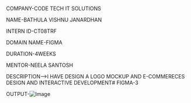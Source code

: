 COMPANY-CODE TECH IT SOLUTIONS

NAME-BATHULA VISHNU JANARDHAN

INTERN ID-CT08TRF

DOMAIN NAME-FIGMA

DURATION-4WEEKS

MENTOR-NEELA SANTOSH

DESCRIPTION-->I HAVE DESIGN A LOGO MOCKUP AND E-COMMERECES DESIGN AND INTERACTIVE DEVELOPMENT# FIGMA-3

OUTPUT-![Image](https://github.com/user-attachments/assets/758683ed-52ec-4df5-b190-d4584f1280c0)
